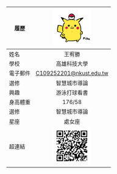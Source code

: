 |      履歷        |<img src="https://github.com/you9015/777/blob/main/99999.png" width=100 height=100/>|
| ---------------- |:-----------------------------:|
| 姓名             | 王宥勝                  |
| 學校             | 高雄科技大學                  |
| 電子郵件         | C109252201@nkust.edu.tw          |
| 選修             | 智慧城市導論                  |
| 興趣             | 游泳打球看書                  |
| 身高體重          | 176/58                |
| 選修             | 智慧城市導論                  |
| 星座           | 處女座                  |
| 超連結           | <img src="https://github.com/you9015/777/blob/main/2323233.png" width=100 height=100>|                 

